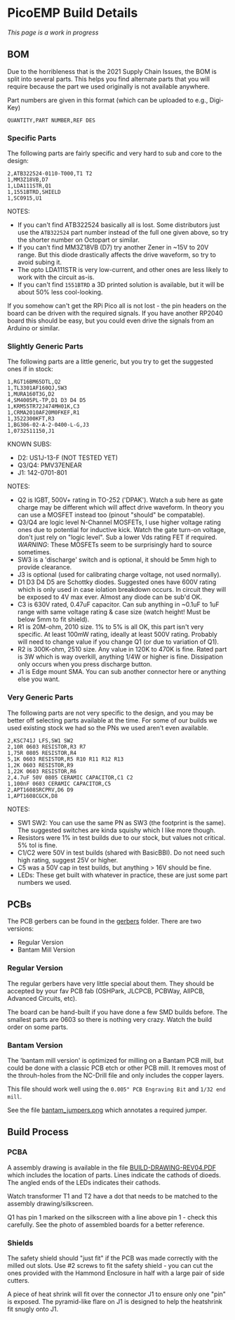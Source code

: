 # PicoEMP Build Details

*This page is a work in progress*

## BOM

Due to the horribleness that is the 2021 Supply Chain Issues, the BOM is split into several parts.
This helps you find alternate parts that you will require because the part we used originally is
not available anywhere.

Part numbers are given in this format (which can be uploaded to e.g., Digi-Key)
```
QUANTITY,PART NUMBER,REF DES
```

### Specific Parts

The following parts are fairly specific and very hard to sub and core to the design:

```
2,ATB322524-0110-T000,T1 T2
1,MM3Z18VB,D7
1,LDA111STR,Q1
1,1551BTRD,SHIELD
1,SC0915,U1
```

NOTES:
* If you can't find ATB322524 basically all is lost. Some distributors just use the `ATB322524` part
number instead of the full one given above, so try the shorter number on Octopart or similar.
* If you can't find MM3Z18VB (D7) try another Zener in ~15V to 20V range. But this diode drastically
affects the drive waveform, so try to avoid subing it.
* The opto LDA111STR is very low-current, and other ones are less likely to work with
the circuit as-is.
* If you can't find `1551BTRD` a 3D printed solution is available, but it will be about
50% less cool-looking.

If you somehow can't get the RPi Pico all is not lost - the pin headers on the board can be driven
with the required signals. If you have another RP2040 board this should be easy, but you could even
drive the signals from an Arduino or similar.

### Slightly Generic Parts

The following parts are a little generic, but you try to get the suggested ones if in stock:

```
1,RGT16BM65DTL,Q2
1,TL3301AF160QJ,SW3
1,MURA160T3G,D2
4,SM4005PL-TP,D1 D3 D4 D5
1,KRM55TR72J474MH01K,C3
1,CRMA2010AF20M0FKEF,R1
1,3522300KFT,R3
1,BG306-02-A-2-0400-L-G,J3
1,0732511150,J1
```

KNOWN SUBS:
* D2: US1J-13-F (NOT TESTED YET)
* Q3/Q4: PMV37ENEAR
* J1: 142-0701-801

NOTES:
* Q2 is IGBT, 500V+ rating in TO-252 ('DPAK'). Watch a sub here as gate charge may be different which will affect drive
  waveform. In theory you can use a MOSFET instead too (pinout "should" be compatable).
* Q3/Q4 are logic level N-Channel MOSFETs, I use higher voltage rating ones due to potential for inductive kick.
  Watch the gate turn-on voltage, don't just rely on "logic level". Sub a lower Vds rating FET if required.
  *WARNING*: These MOSFETs seem to be surprisingly hard to source sometimes.
* SW3 is a 'discharge' switch and is optional, it should be 5mm high to provide clearance.
* J3 is optional (used for calibrating charge voltage, not used normally).
* D1 D3 D4 D5 are Schottky diodes. Suggested ones have 600V rating which is only used in case iolation
breakdown occurs. In circuit they will be exposed to 4V max ever. Almost any diode can be sub'd OK.
* C3 is 630V rated, 0.47uF capacitor. Can sub anything in ~0.1uF to 1uF range with same voltage rating & case size
  (watch height! Must be below 5mm to fit shield).
* R1 is 20M-ohm, 2010 size. 1% to 5% is all OK, this part isn't very specific. At least 100mW rating, ideally
  at least 500V rating. Probably will need to change value if you change Q1 (or due to variation of Q1).
* R2 is 300K-ohm, 2510 size. Any value in 120K to 470K is fine. Rated part is 3W which is way overkill, anything 1/4W
  or higher is fine. Dissipation only occurs when you press discharge button.
* J1 is Edge mount SMA. You can sub another connector here or anything else you want.

### Very Generic Parts

The following parts are not very specific to the design, and you may be better off selecting parts available
at the time. For some of our builds we used existing stock we had so the PNs we used aren't even available.

```
2,KSC741J LFS,SW1 SW2
2,10R 0603 RESISTOR,R3 R7
1,75R 0805 RESISTOR,R4
5,1K 0603 RESISTOR,R5 R10 R11 R12 R13
1,2K 0603 RESISTOR,R9
1,22K 0603 RESISTOR,R6
2,4.7uF 50V 0805 CERAMIC CAPACITOR,C1 C2
1,100nF 0603 CERAMIC CAPACITOR,C5
2,APT1608SRCPRV,D6 D9
1,APT1608CGCK,D8
```

NOTES:
* SW1 SW2: You can use the same PN as SW3 (the footprint is the same). The suggested switches are kinda
  squishy which I like more though.
* Resistors were 1% in test builds due to our stock, but values not critical. 5% tol is fine.
* C1/C2 were 50V in test builds (shared with BasicBBI). Do not need such high rating, suggest 25V or higher.
* C5 was a 50V cap in test builds, but anything > 16V should be fine.
* LEDs: These get built with whatever in practice, these are just some part numbers we used.

## PCBs

The PCB gerbers can be found in the [gerbers](gerbers) folder. There are two versions:

* Regular Version
* Bantam Mill Version

### Regular Version

The regular gerbers have very little special about them. They should be accepted by your fav
PCB fab (OSHPark, JLCPCB, PCBWay, AllPCB, Advanced Circuits, etc).

The board can be hand-built if you have done a few SMD builds before. The smallest parts are 0603
so there is nothing very crazy. Watch the build order on some parts.

### Bantam Version

The 'bantam mill version' is optimized for milling on a Bantam PCB mill, but could be done with
a classic PCB etch or other PCB mill. It removes most of the throuh-holes from the NC-Drill file
and only includes the copper layers.

This file should work well using the `0.005" PCB Engraving Bit` and `1/32 end mill`.

See the file [bantam_jumpers.png](gerbers/rev04_img/bantam_jumpers.png) which annotates a required jumper.

## Build Process

### PCBA

A assembly drawing is available in the file [BUILD-DRAWING-REV04.PDF](BUILD-DRAWING-REV04.PDF)
which includes the location of parts. Lines indicate the cathods of dioeds. The angled ends of
the LEDs indicates their cathods.

Watch transformer T1 and T2 have a dot that needs to be matched to the assembly drawing/silkscreen.

Q1 has pin 1 marked on the silkscreen with a line above pin 1 - check this carefully. See the photo
of assembled boards for a better reference.

### Shields

The safety shield should "just fit" if the PCB was made correctly with the milled out slots. Use
#2 screws to fit the safety shield - you can cut the ones provided with the Hammond Enclosure in
half with a large pair of side cutters.

A piece of heat shrink will fit over the connector J1 to ensure only one "pin" is exposed. The
pyramid-like flare on J1 is designed to help the heatshrink fit snugly onto J1.